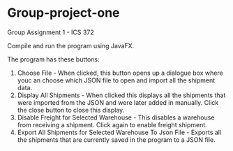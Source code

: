 # Group-project-one

Group Assignment 1 - ICS 372

Compile and run the program using JavaFX.

The program has these buttons:

1. Choose File - When clicked, this button opens up a dialogue box where youc an choose which JSON file to open and import all the shipment data.
2. Display All Shipments - When clicked this displays all the shipments that were imported from the JSON and were later added in manually. Click the close button to close this display.
3. Disable Freight for Selected Warehouse - This disables a warehouse from receiving a shipment. Click again to enable freight shipment.
4. Export All Shipments for Selected Warehouse To Json File - Exports all the shipments that are currently saved in the program to a JSON file.
